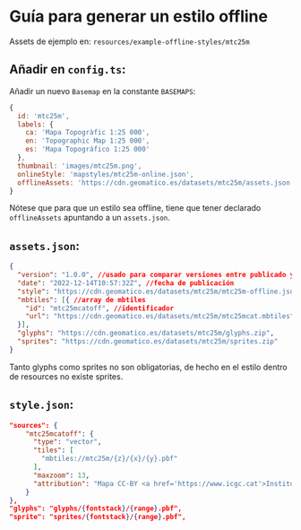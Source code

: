 # Guía para generar un estilo offline

Assets de ejemplo en: `resources/example-offline-styles/mtc25m`


## Añadir en `config.ts`:

Añadir un nuevo `Basemap` en la constante `BASEMAPS`:

```javascript
{
  id: 'mtc25m',
  labels: {
    ca: 'Mapa Topogràfic 1:25 000',
    en: 'Topographic Map 1:25 000',
    es: 'Mapa Topográfico 1:25 000'
  },
  thumbnail: 'images/mtc25m.png',
  onlineStyle: 'mapstyles/mtc25m-online.json',
  offlineAssets: 'https://cdn.geomatico.es/datasets/mtc25m/assets.json'
}
```

Nótese que para que un estilo sea offline, tiene que tener declarado `offlineAssets` apuntando a un `assets.json`.

## `assets.json`:

```json lines
{
  "version": "1.0.0", //usado para comparar versiones entre publicado y descargado en dispositivo 
  "date": "2022-12-14T10:57:32Z", //fecha de publicación
  "style": "https://cdn.geomatico.es/datasets/mtc25m/mtc25m-offline.json", //estilo
  "mbtiles": [{ //array de mbtiles
    "id": "mtc25mcatoff", //identificador
    "url": "https://cdn.geomatico.es/datasets/mtc25m/mtc25mcat.mbtiles" //url del fichero. Es importante que el nombre del fichero coincida con cómo se declara el source en el estilo.
  }],
  "glyphs": "https://cdn.geomatico.es/datasets/mtc25m/glyphs.zip",
  "sprites": "https://cdn.geomatico.es/datasets/mtc25m/sprites.zip"
}
```

Tanto glyphs como sprites no son obligatorias, de hecho en el estilo dentro de resources no existe sprites.


## `style.json`:

```json lines
"sources": {
    "mtc25mcatoff": {
      "type": "vector",
      "tiles": [
        "mbtiles://mtc25m/{z}/{x}/{y}.pbf"
      ],
      "maxzoom": 13,
      "attribution": "Mapa CC-BY <a href='https://www.icgc.cat'>Institut Cartogràfic i Geològic de Catalunya</a>"
    }
},
"glyphs": "glyphs/{fontstack}/{range}.pbf",
"sprite": "sprites/{fontstack}/{range}.pbf",
```
